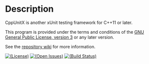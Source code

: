 # Description

CppUnitX is another xUnit testing framework for C++11 or later.

This program is provided under the terms and conditions of the [GNU General
Public License, version 3][GPL-3.0] or any later version.

See the [repository wiki][wiki] for more information.

[![(License)](https://img.shields.io/badge/license-GPL--3.0--or--later-blue.svg)][GPL-3.0]
[![(Open Issues)](https://img.shields.io/bitbucket/issues/vx68k/cppunitx.svg)][open issues]
[![(Build Status)](https://linuxfront-functions.azurewebsites.net/api/bitbucket/build/vx68k/cppunitx?branch=master)][pipelines]

[GPL-3.0]: https://opensource.org/licenses/GPL-3.0

[Wiki]: https://bitbucket.org/vx68k/cppunitx/wiki
[Open issues]: https://bitbucket.org/vx68k/cppunitx/issues?status=new&status=open
[Pipelines]: https://bitbucket.org/vx68k/cppunitx/addon/pipelines/home
